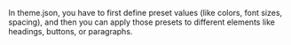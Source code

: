 In theme.json, you have to first define preset values (like colors, font sizes, spacing), and then you can apply those presets to different elements like headings, buttons, or paragraphs.
